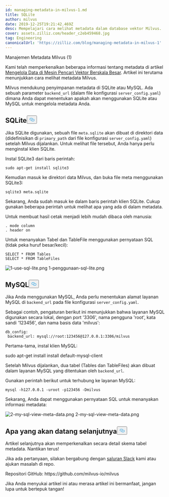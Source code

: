 ```yaml
---
id: managing-metadata-in-milvus-1.md
title: SQLite
author: milvus
date: 2019-12-25T19:21:42.469Z
desc: Mempelajari cara melihat metadata dalam database vektor Milvus.
cover: assets.zilliz.com/header_c2eb459468.jpg
tag: Engineering
canonicalUrl: 'https://zilliz.com/blog/managing-metadata-in-milvus-1'
---
```

<custom-h1>Manajemen Metadata Milvus (1)</custom-h1><p>Kami telah memperkenalkan beberapa informasi tentang metadata di artikel <a href="https://medium.com/@milvusio/managing-data-in-massive-scale-vector-search-engine-db2e8941ce2f">Mengelola Data di Mesin Pencari Vektor Berskala Besar</a>. Artikel ini terutama menunjukkan cara melihat metadata Milvus.</p>
<p>Milvus mendukung penyimpanan metadata di SQLite atau MySQL. Ada sebuah parameter <code translate="no">backend_url</code> (dalam file konfigurasi <code translate="no">server_config.yaml</code>) dimana Anda dapat menentukan apakah akan menggunakan SQLite atau MySQL untuk mengelola metadata Anda.</p>
<h2 id="SQLite" class="common-anchor-header">SQLite<button data-href="#SQLite" class="anchor-icon" translate="no">
      <svg translate="no"
        aria-hidden="true"
        focusable="false"
        height="20"
        version="1.1"
        viewBox="0 0 16 16"
        width="16"
      >
        <path
          fill="#0092E4"
          fill-rule="evenodd"
          d="M4 9h1v1H4c-1.5 0-3-1.69-3-3.5S2.55 3 4 3h4c1.45 0 3 1.69 3 3.5 0 1.41-.91 2.72-2 3.25V8.59c.58-.45 1-1.27 1-2.09C10 5.22 8.98 4 8 4H4c-.98 0-2 1.22-2 2.5S3 9 4 9zm9-3h-1v1h1c1 0 2 1.22 2 2.5S13.98 12 13 12H9c-.98 0-2-1.22-2-2.5 0-.83.42-1.64 1-2.09V6.25c-1.09.53-2 1.84-2 3.25C6 11.31 7.55 13 9 13h4c1.45 0 3-1.69 3-3.5S14.5 6 13 6z"
        ></path>
      </svg>
    </button></h2><p>Jika SQLite digunakan, sebuah file <code translate="no">meta.sqlite</code> akan dibuat di direktori data (didefinisikan di <code translate="no">primary_path</code> dari file konfigurasi <code translate="no">server_config.yaml</code>) setelah Milvus dijalankan. Untuk melihat file tersebut, Anda hanya perlu menginstal klien SQLite.</p>
<p>Instal SQLite3 dari baris perintah:</p>
<pre><code translate="no">sudo apt-get install sqlite3
</code></pre>
<p>Kemudian masuk ke direktori data Milvus, dan buka file meta menggunakan SQLite3:</p>
<pre><code translate="no">sqlite3 meta.sqlite
</code></pre>
<p>Sekarang, Anda sudah masuk ke dalam baris perintah klien SQLite. Cukup gunakan beberapa perintah untuk melihat apa yang ada di dalam metadata.</p>
<p>Untuk membuat hasil cetak menjadi lebih mudah dibaca oleh manusia:</p>
<pre><code translate="no">. mode column
. header on
</code></pre>
<p>Untuk menanyakan Tabel dan TableFile menggunakan pernyataan SQL (tidak peka huruf besar/kecil):</p>
<pre><code translate="no">SELECT * FROM Tables
SELECT * FROM TableFiles
</code></pre>
<p>
  
   <span class="img-wrapper"> <img translate="no" src="https://assets.zilliz.com/1_use_sql_lite_2418fc1787.png" alt="1-use-sql-lite.png" class="doc-image" id="1-use-sql-lite.png" />
   </span> <span class="img-wrapper"> <span>1-penggunaan-sql-lite.png</span> </span></p>
<h2 id="MySQL" class="common-anchor-header">MySQL<button data-href="#MySQL" class="anchor-icon" translate="no">
      <svg translate="no"
        aria-hidden="true"
        focusable="false"
        height="20"
        version="1.1"
        viewBox="0 0 16 16"
        width="16"
      >
        <path
          fill="#0092E4"
          fill-rule="evenodd"
          d="M4 9h1v1H4c-1.5 0-3-1.69-3-3.5S2.55 3 4 3h4c1.45 0 3 1.69 3 3.5 0 1.41-.91 2.72-2 3.25V8.59c.58-.45 1-1.27 1-2.09C10 5.22 8.98 4 8 4H4c-.98 0-2 1.22-2 2.5S3 9 4 9zm9-3h-1v1h1c1 0 2 1.22 2 2.5S13.98 12 13 12H9c-.98 0-2-1.22-2-2.5 0-.83.42-1.64 1-2.09V6.25c-1.09.53-2 1.84-2 3.25C6 11.31 7.55 13 9 13h4c1.45 0 3-1.69 3-3.5S14.5 6 13 6z"
        ></path>
      </svg>
    </button></h2><p>Jika Anda menggunakan MySQL, Anda perlu menentukan alamat layanan MySQL di <code translate="no">backend_url</code> pada file konfigurasi <code translate="no">server_config.yaml</code>.</p>
<p>Sebagai contoh, pengaturan berikut ini menunjukkan bahwa layanan MySQL digunakan secara lokal, dengan port '3306', nama pengguna 'root', kata sandi '123456', dan nama basis data 'milvus':</p>
<pre><code translate="no">db_config:
 backend_url: mysql://root:123456@127.0.0.1:3306/milvus
</code></pre>
<p>Pertama-tama, instal klien MySQL:</p>
<p>sudo apt-get install install default-mysql-client</p>
<p>Setelah Milvus dijalankan, dua tabel (Tables dan TableFiles) akan dibuat dalam layanan MySQL yang ditentukan oleh <code translate="no">backend_url</code>.</p>
<p>Gunakan perintah berikut untuk terhubung ke layanan MySQL:</p>
<pre><code translate="no">mysql -h127.0.0.1 -uroot -p123456 -Dmilvus
</code></pre>
<p>Sekarang, Anda dapat menggunakan pernyataan SQL untuk menanyakan informasi metadata:</p>
<p>
  
   <span class="img-wrapper"> <img translate="no" src="https://assets.zilliz.com/2_my_sql_view_meta_data_c871735349.png" alt="2-my-sql-view-meta-data.png" class="doc-image" id="2-my-sql-view-meta-data.png" />
   </span> <span class="img-wrapper"> <span>2-my-sql-view-meta-data.png</span> </span></p>
<h2 id="What’s-coming-next" class="common-anchor-header">Apa yang akan datang selanjutnya<button data-href="#What’s-coming-next" class="anchor-icon" translate="no">
      <svg translate="no"
        aria-hidden="true"
        focusable="false"
        height="20"
        version="1.1"
        viewBox="0 0 16 16"
        width="16"
      >
        <path
          fill="#0092E4"
          fill-rule="evenodd"
          d="M4 9h1v1H4c-1.5 0-3-1.69-3-3.5S2.55 3 4 3h4c1.45 0 3 1.69 3 3.5 0 1.41-.91 2.72-2 3.25V8.59c.58-.45 1-1.27 1-2.09C10 5.22 8.98 4 8 4H4c-.98 0-2 1.22-2 2.5S3 9 4 9zm9-3h-1v1h1c1 0 2 1.22 2 2.5S13.98 12 13 12H9c-.98 0-2-1.22-2-2.5 0-.83.42-1.64 1-2.09V6.25c-1.09.53-2 1.84-2 3.25C6 11.31 7.55 13 9 13h4c1.45 0 3-1.69 3-3.5S14.5 6 13 6z"
        ></path>
      </svg>
    </button></h2><p>Artikel selanjutnya akan memperkenalkan secara detail skema tabel metadata. Nantikan terus!</p>
<p>Jika ada pertanyaan, silakan bergabung dengan <a href="https://join.slack.com/t/milvusio/shared_invite/enQtNzY1OTQ0NDI3NjMzLWNmYmM1NmNjOTQ5MGI5NDhhYmRhMGU5M2NhNzhhMDMzY2MzNDdlYjM5ODQ5MmE3ODFlYzU3YjJkNmVlNDQ2ZTk">saluran Slack</a> kami atau ajukan masalah di repo.</p>
<p>Repositori GitHub: https://github.com/milvus-io/milvus</p>
<p>Jika Anda menyukai artikel ini atau merasa artikel ini bermanfaat, jangan lupa untuk bertepuk tangan!</p>

